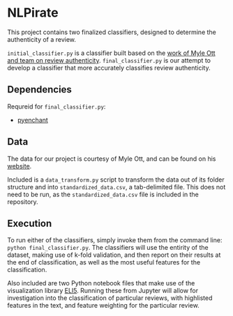 # NLPirate

This project contains two finalized classifiers, designed to determine the authenticity of a review.

`initial_classifier.py` is a classifier built based on the [work of Myle Ott and team on review authenticity](http://myleott.com/op_spam/).
`final_classifier.py` is our attempt to develop a classifier that more accurately classifies review authenticity.

## Dependencies

Requreid for `final_classifier.py`:

* [pyenchant](https://github.com/rfk/pyenchant/)

## Data

The data for our project is courtesy of Myle Ott, and can be found on his [website](http://myleott.com/op_spam/).

Included is a `data_transform.py` script to transform the data out of its folder structure and into `standardized_data.csv`, a tab-delimited file. This does not need to be run, as the `standardized_data.csv` file is included in the repository.

## Execution

To run either of the classifiers, simply invoke them from the command line: `python final_classifier.py`. The classifiers will use the entirity of the dataset, making use of k-fold validation, and then report on their results at the end of classification, as well as the most useful features for the classification.

Also included are two Python notebook files that make use of the visualization library [ELI5](https://github.com/TeamHG-Memex/eli5). Running these from Jupyter will allow for investigation into the classification of particular reviews, with highlisted features in the text, and feature weighting for the particular review.
